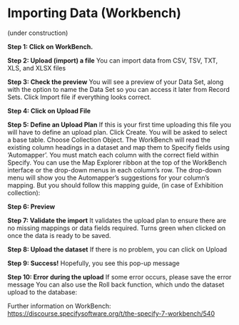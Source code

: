# Importing Data (Workbench)

(under construction)

**Step 1: Click on WorkBench.**

**Step 2: Upload (import) a file**
You can import data from CSV, TSV, TXT, XLS, and XLSX files

**Step 3: Check the preview**
You will see a preview of your Data Set, along with the option to name the Data Set so you can
access it later from Record Sets. Click Import file if everything looks correct.

**Step 4: Click on Upload File**

**Step 5: Define an Upload Plan**
If this is your first time uploading this file you will have to define an upload plan. Click Create.
You will be asked to select a base table. Choose Collection Object.
The WorkBench will read the existing column headings in a dataset and map them to Specify fields
using ‘Automapper’.
You must match each column with the correct field within Specify. You can use the Map Explorer
ribbon at the top of the WorkBench interface or the drop-down menus in each column’s row.
The drop-down menu will show you the Automapper’s suggestions for your column’s mapping.
But you should follow this mapping guide, (in case of Exhibition collection):

**Step 6: Preview**

**Step 7: Validate the import**
It validates the upload plan to ensure there are no missing mappings or data fields required. Turns
green when clicked on once the data is ready to be saved.

**Step 8: Upload the dataset**
If there is no problem, you can click on Upload

**Step 9: Success!**
Hopefully, you see this pop-up message

**Step 10: Error during the upload**
If some error occurs, please save the error message
You can also use the Roll back function, which undo the dataset upload to the database:

Further information on WorkBench:
https://discourse.specifysoftware.org/t/the-specify-7-workbench/540
